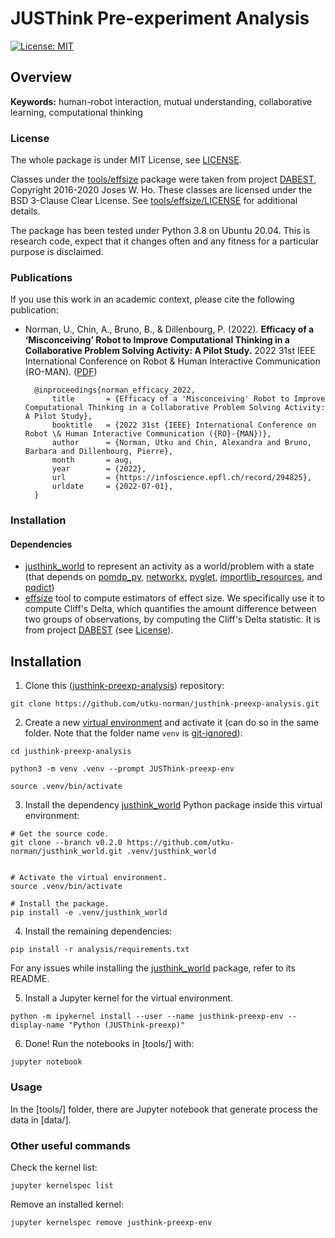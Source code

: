 # JUSThink Pre-experiment Analysis

[![License: MIT](https://img.shields.io/badge/License-MIT-yellow.svg)](https://opensource.org/licenses/MIT)


## Overview


**Keywords:** human-robot interaction, mutual understanding, collaborative learning, computational thinking


### License <a name="license"></a>

The whole package is under MIT License, see [LICENSE](LICENSE).

Classes under the [tools/effsize](tools/effsize) package were taken from project [DABEST](https://acclab.github.io/DABEST-python-docs/index.html), Copyright 2016-2020 Joses W. Ho. These classes are licensed under the BSD 3-Clause Clear License. See [tools/effsize/LICENSE](tools/effsize/LICENSE) for additional details.

The package has been tested under Python 3.8 on Ubuntu 20.04.
This is research code, expect that it changes often and any fitness for a particular purpose is disclaimed.


### Publications

If you use this work in an academic context, please cite the following publication:

* Norman, U., Chin, A., Bruno, B., & Dillenbourg, P. (2022). **Efficacy of a ‘Misconceiving’ Robot to Improve Computational Thinking in a Collaborative Problem Solving Activity: A Pilot Study.** 2022 31st IEEE International Conference on Robot & Human Interactive Communication (RO-MAN). ([PDF](https://infoscience.epfl.ch/record/294825))

        @inproceedings{norman_efficacy_2022,
            title       = {Efficacy of a 'Misconceiving' Robot to Improve Computational Thinking in a Collaborative Problem Solving Activity: A Pilot Study},
            booktitle   = {2022 31st {IEEE} International Conference on Robot \& Human Interactive Communication ({RO}-{MAN})},
            author      = {Norman, Utku and Chin, Alexandra and Bruno, Barbara and Dillenbourg, Pierre},
            month       = aug,
            year        = {2022},
            url         = {https://infoscience.epfl.ch/record/294825},
            urldate     = {2022-07-01},
        }



### Installation

#### Dependencies

* [justhink_world](https://github.com/utku-norman/justhink_world) to represent an activity as a world/problem with a state (that depends on [pomdp_py](https://h2r.github.io/pomdp-py/html/), [networkx](https://networkx.org/), [pyglet](https://pyglet.readthedocs.io/en/latest/), [importlib_resources](https://importlib-resources.readthedocs.io/en/latest/), and [pqdict](https://pypi.org/project/pqdict/))
* [effsize](tools/effsize) tool to compute estimators of effect size.
We specifically use it to compute Cliff's Delta, which quantifies the amount difference between two groups of observations, by computing the Cliff's Delta statistic. It is from project [DABEST](https://acclab.github.io/DABEST-python-docs/index.html) (see [License](#license)).

## Installation

1) Clone this ([justhink-preexp-analysis]) repository:
```
git clone https://github.com/utku-norman/justhink-preexp-analysis.git
```

2) Create a new [virtual environment](https://docs.python.org/3/tutorial/venv.html) and activate it (can do so in the same folder. Note that the folder name `venv` is [git-ignored](https://git-scm.com/docs/gitignore)):
```
cd justhink-preexp-analysis

python3 -m venv .venv --prompt JUSThink-preexp-env

source .venv/bin/activate
```

3) Install the dependency [justhink_world] Python package inside this virtual environment:
```
# Get the source code.
git clone --branch v0.2.0 https://github.com/utku-norman/justhink_world.git .venv/justhink_world


# Activate the virtual environment.
source .venv/bin/activate

# Install the package.
pip install -e .venv/justhink_world
```


4) Install the remaining dependencies:
```
pip install -r analysis/requirements.txt
```

For any issues while installing the [justhink_world] package, refer to its README.


5) Install a Jupyter kernel for the virtual environment.
```
python -m ipykernel install --user --name justhink-preexp-env --display-name "Python (JUSThink-preexp)" 
```

6) Done! Run the notebooks in [tools/] with: 
```
jupyter notebook
```


### Usage

In the [tools/] folder, there are Jupyter notebook that generate process the data in [data/].



### Other useful commands

Check the kernel list:
```
jupyter kernelspec list
```

Remove an installed kernel:
```
jupyter kernelspec remove justhink-preexp-env
```



[ROS]: http://www.ros.org
[justhink_world]: https://github.com/utku-norman/justhink_world
[justhink-preexp-analysis]: https://github.com/utku-norman/justhink-preexp-analysis